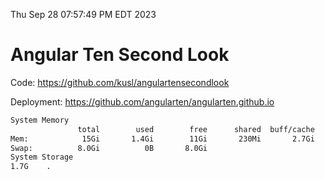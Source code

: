 Thu Sep 28 07:57:49 PM EDT 2023

# Angular Ten Second Look

Code: https://github.com/kusl/angulartensecondlook

Deployment: https://github.com/angularten/angularten.github.io

```bash
System Memory
               total        used        free      shared  buff/cache   available
Mem:            15Gi       1.4Gi        11Gi       230Mi       2.7Gi        13Gi
Swap:          8.0Gi          0B       8.0Gi
System Storage
1.7G	.
```
